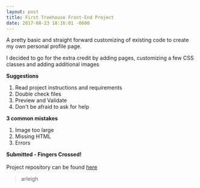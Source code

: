 ```yaml
---
layout: post
title: First Treehouse Front-End Project
date: 2017-08-23 18:16:01 -0600
---
```

<p>A pretty basic and straight forward customizing of existing code to create my own personal profile page.</p>
<p>I decided to go for the extra credit by adding pages, customizing a few CSS classes and adding additional images</p>

<p><strong>Suggestions</strong>
<ol>
  <li>Read project instructions and requirements</li>
  <li>Double check files</li>
  <li>Preview and Validate</li>
  <li>Don't be afraid to ask for help</li>
</ol>

<strong>3 common mistakes</strong>
<ol>
  <li>Image too large</li>
  <li>Missing HTML</li>
  <li>Errors</li>
</ol>
</p>
<p><strong>Submitted - Fingers Crossed!</strong>
<br>
<br>
Project repository can be found <a href="https://github.com/arleighco/portfolio" target="new" title="Arleigh's Treehouse Project 1">here</a>
</p>

>arleigh
